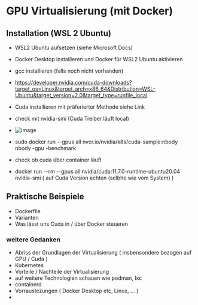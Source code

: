 # GPU Virtualisierung (mit Docker)
## Installation (WSL 2 Ubuntu)
- WSL2 Ubuntu aufsetzen (siehe Microsoft Docs)
- Docker Desktop installieren und Docker für WSL2 Ubuntu aktivieren
- gcc installieren (falls noch nicht vorhanden)
- https://developer.nvidia.com/cuda-downloads?target_os=Linux&target_arch=x86_64&Distribution=WSL-Ubuntu&target_version=2.0&target_type=runfile_local
- Cuda installieren mit präferierter Methode siehe Link
- check mit nvidia-smi (Cuda Treiber läuft local)
- ![image](https://user-images.githubusercontent.com/107040049/174431490-c068eaca-9666-4589-9aaf-bf54b31f6e02.png)

- sudo docker run --gpus all nvcr.io/nvidia/k8s/cuda-sample:nbody nbody -gpu -benchmark
- check ob cuda über container läuft 
- docker run --rm --gpus all nvidia/cuda:11.7.0-runtime-ubuntu20.04 nvidia-smi ( auf Cuda Version achten (selbhe wie vom System) )
## Praktische Beispiele
- Dockerfile
- Varianten 
- Was lässt uns Cuda in / über Docker steueren 
### weitere Gedanken

- Abriss der Grundlagen der Virtualisierung ( insbensondere bezogen auf GPU / Cuda )
- Kubernetes 
- Vorteile / Nachteile der Virtualisierung
- auf weitere Technologien schauen wie podman, lxc
- containerd
- Vorraustezungen ( Docker Desktop etc, Linux, ... )
- 
